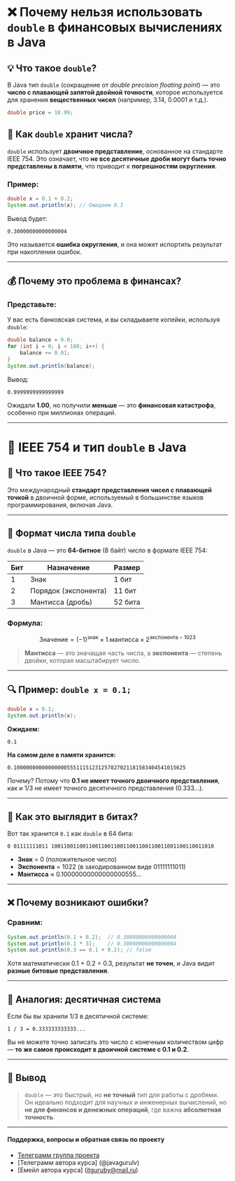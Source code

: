 # ❌ Почему нельзя использовать `double` в финансовых вычислениях в Java

## 💡 Что такое `double`?

В Java тип `double` (сокращение от *double precision floating point*)
— это **число с плавающей запятой двойной точности**, которое
используется для хранения **вещественных чисел**
(например, 3.14, 0.0001 и т.д.).

```java
double price = 10.99;
```

## 🧠 Как `double` хранит числа?

`double` использует **двоичное представление**, основанное на
стандарте IEEE 754. Это означает, что **не все десятичные дроби
могут быть точно представлены в памяти**, что приводит к
**погрешностям округления**.

### Пример:

```java
double x = 0.1 + 0.2;
System.out.println(x); // Ожидаем 0.3
```

Вывод будет:

```
0.30000000000000004
```

Это называется **ошибка округления**, и она может испортить
результат при накоплении ошибок.

---

## 💰 Почему это проблема в финансах?

### Представьте:

У вас есть банковская система, и вы складываете копейки, используя `double`:

```java
double balance = 0.0;
for (int i = 0; i < 100; i++) {
    balance += 0.01;
}
System.out.println(balance);
```

Вывод:

```
0.9999999999999999
```

Ожидали **1.00**, но получили **меньше** — это **финансовая катастрофа**,
особенно при миллионах операций.

---

# 📘 IEEE 754 и тип `double` в Java

## 📐 Что такое IEEE 754?

Это международный **стандарт представления чисел с плавающей точкой** 
в двоичной форме, используемый в большинстве языков программирования, 
включая Java.

---

## 🧮 Формат числа типа `double`

`double` в Java — это **64-битное** (8 байт) число в формате IEEE 754:

| Бит | Назначение           | Размер  |
| --- | -------------------- | ------- |
| 1   | Знак                 | 1 бит   |
| 2   | Порядок (экспонента) | 11 бит  |
| 3   | Мантисса (дробь)     | 52 бита |

### Формула:

$$
\text{Значение} = (-1)^{\text{знак}} \times 1.\text{мантисса} \times 2^{\text{экспонента} - 1023}
$$

> **Мантисса** — это значащая часть числа, 
а **экспонента** — степень двойки, которая масштабирует число.

---

## 🔍 Пример: `double x = 0.1;`

```java
double x = 0.1;
System.out.println(x);
```

**Ожидаем:**

```
0.1
```

**На самом деле в памяти хранится:**

```
0.1000000000000000055511151231257827021181583404541015625
```

Почему? Потому что **0.1 не имеет точного двоичного представления**, 
как и 1/3 не имеет точного десятичного представления (0.333...).

---

## 🧠 Как это выглядит в битах?

Вот так хранится `0.1` как `double` в 64 бита:

```
0 01111111011 1001100110011001100110011001100110011001100110011010
```

* **Знак** = 0 (положительное число)
* **Экспонента** = 1022 (в закодированном виде 01111111011)
* **Мантисса** ≈ 0.10000000000000000555…

---

## ❌ Почему возникают ошибки?

### Сравним:

```java
System.out.println(0.1 + 0.2);  // 0.30000000000000004
System.out.println(0.1 * 3);    // 0.30000000000000004
System.out.println(0.3 == 0.1 + 0.2); // false
```

Хотя математически 0.1 + 0.2 = 0.3, результат **не точен**, 
и Java видит **разные битовые представления**.

---

## 🔢 Аналогия: десятичная система

Если бы вы хранили 1/3 в десятичной системе:

```text
1 / 3 = 0.333333333333...
```

Вы не можете точно записать это число с конечным количеством цифр 
— **то же самое происходит в двоичной системе с 0.1 и 0.2**.

---

## 📎 Вывод

> `double` — это быстрый, но **не точный** тип для работы с дробями. 
Он идеально подходит для научных и инженерных вычислений, 
но **не для финансов и денежных операций**, где важна 
**абсолютная точность**.

---

#### Поддержка, вопросы и обратная связь по проекту
* [Телеграмм группа проекта](https://t.me/+mvRhG9YECTlkZjQ0)
* [Телеграмм автора курса] (@javagurulv)
* [Емейл автора курса] (itguruby@mail.ru)
